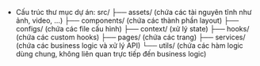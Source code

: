 - Cấu trúc thư mục dự án:
src/
├── assets/ (chứa các tài nguyên tĩnh như ảnh, video, ...)
├── components/ (chứa các thành phần layout)
├── configs/ (chứa các file cấu hình)
├── context/ (xử lý state)
├── hooks/ (chứa các custom hooks)
├── pages/ (chứa các trang)
├── services/ (chứa các business logic và xử lý API)
└── utils/ (chứa các hàm logic dùng chung, không liên quan trực tiếp đến business logic)
